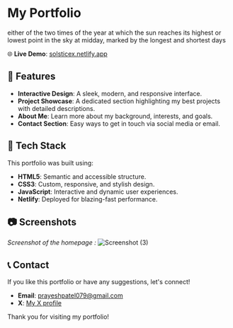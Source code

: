 # My Portfolio

either of the two times of the year at which the sun reaches its highest or lowest point in the sky at midday, marked by the longest and shortest days

🌐 **Live Demo**: [solsticex.netlify.app](https://solsticex.netlify.app/)

## 📌 Features

- **Interactive Design**: A sleek, modern, and responsive interface.
- **Project Showcase**: A dedicated section highlighting my best projects with detailed descriptions.
- **About Me**: Learn more about my background, interests, and goals.
- **Contact Section**: Easy ways to get in touch via social media or email.

## 📂 Tech Stack

This portfolio was built using:

- **HTML5**: Semantic and accessible structure.
- **CSS3**: Custom, responsive, and stylish design.
- **JavaScript**: Interactive and dynamic user experiences.
- **Netlify**: Deployed for blazing-fast performance.

## 📷 Screenshots

*Screenshot of the homepage :*
![Screenshot (3)](https://github.com/user-attachments/assets/9814734c-58c0-423a-904e-4bce9a7f2ef4)

## 📞 Contact

If you like this portfolio or have any suggestions, let's connect!

- **Email**: prayeshpatel079@gmail.com
- **X**: [My X profile](https://x.com/patel_prayesh)


Thank you for visiting my portfolio!

